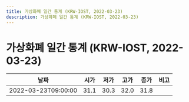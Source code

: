 ```yaml
---
title: 가상화폐 일간 통계 (KRW-IOST, 2022-03-23)
description: 가상화폐 일간 통계 (KRW-IOST, 2022-03-23)
---
```


가상화폐 일간 통계 (KRW-IOST, 2022-03-23)
===

|날짜|시가|저가|고가|종가|비고|
|--|--|--|--|--|--|
|2022-03-23T09:00:00|31.1|30.3|32.0|31.8|    |

